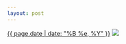 ```yaml
---
layout: post
---
```


<p>
  <time><a href="/484">{{ page.date | date: "%B %e, %Y" }}</a></time>
  <a href="/484"><img src="{{ site.assets_url }}/484-640.jpg" srcset="{{ site.assets_url }}/484-1280.jpg 1280w, {{ site.assets_url }}/484-960.jpg 960w, {{ site.assets_url }}/484-640.jpg 640w, {{ site.assets_url }}/484-320.jpg 320w" sizes="(min-width: 700px) 50vw, calc(100vw - 2rem)" /></a>
</p>
